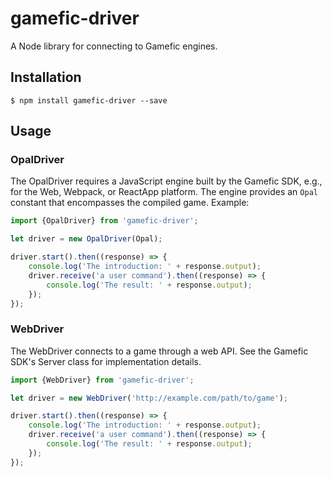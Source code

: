 # gamefic-driver

A Node library for connecting to Gamefic engines.

## Installation

    $ npm install gamefic-driver --save

## Usage

### OpalDriver

The OpalDriver requires a JavaScript engine built by the Gamefic SDK, e.g.,
for the Web, Webpack, or ReactApp platform. The engine provides an `Opal`
constant that encompasses the compiled game. Example:

```Typescript
import {OpalDriver} from 'gamefic-driver';

let driver = new OpalDriver(Opal);

driver.start().then((response) => {
	console.log('The introduction: ' + response.output);
	driver.receive('a user command').then((response) => {
		console.log('The result: ' + response.output);
	});
});
```

### WebDriver

The WebDriver connects to a game through a web API. See the Gamefic SDK's
Server class for implementation details.

```Typescript
import {WebDriver} from 'gamefic-driver';

let driver = new WebDriver('http://example.com/path/to/game');

driver.start().then((response) => {
	console.log('The introduction: ' + response.output);
	driver.receive('a user command').then((response) => {
		console.log('The result: ' + response.output);
	});
});
```
